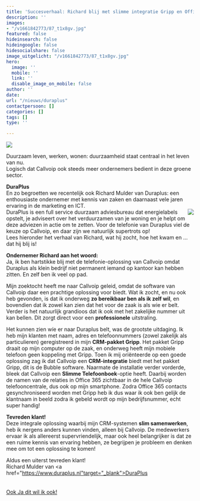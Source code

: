 ```yaml
---
title: 'Succesverhaal: Richard blij met slimme integratie Gripp en Office 365'
description: ''
images:
- "/v1661842773/87_t1x8gv.jpg"
featured: false
hideinsearch: false
hideingoogle: false
hidesocialshare: false
image_uitgelicht: "/v1661842773/87_t1x8gv.jpg"
hero:
  image: ''
  mobile: ''
  link: ''
  disable_image_on_mobile: false
author: ''
date: 
url: "/nieuws/duraplus"
contactpersoon: []
categories: []
tags: []
type: ''

---
```

![](https://res.cloudinary.com/callvoip/image/upload/v1661842773/87_t1x8gv.jpg)

Duurzaam leven, werken, wonen: duurzaamheid staat centraal in het leven van nu.  
Logisch dat Callvoip ook steeds meer ondernemers bedient in deze groene sector.

**DuraPlus**  
En zo begroetten we recentelijk ook Richard Mulder van Duraplus: een enthousiaste ondernemer met kennis van zaken en daarnaast vele jaren ervaring in de marketing en ICT.<br> <img src="https://res.cloudinary.com/callvoip/image/upload/v1661842683/duraplus_wzeosd.png" style="float:right; margin-left:5px;"> DuraPlus is een full service duurzaam adviesbureau dat energielabels opstelt, je adviseert over het verduurzamen van je woning en je helpt om deze adviezen in actie om te zetten. Voor de telefonie van Duraplus viel de keuze op Callvoip, en daar zijn we natuurlijk supertrots op!  
Lees hieronder het verhaal van Richard, wat hij zocht, hoe het kwam en … dat hij blij is!

**Ondernemer Richard aan het woord:**  
Ja, ik ben hartstikke blij met de telefonie-oplossing van Callvoip omdat Duraplus als klein bedrijf niet permanent iemand op kantoor kan hebben zitten. En zelf ben ik veel op pad.

Mijn zoektocht heeft me naar Callvoip geleid, omdat de software van Callvoip daar een prachtige oplossing voor biedt. Wat ik zocht, en nu ook heb gevonden, is dat ik onderweg **zo bereikbaar ben als ik zelf wil**, en bovendien dat ik zowel kan zien dat het voor de zaak is als wie er belt. Verder is het natuurlijk grandioos dat ik ook met het zakelijke nummer uit kan bellen. Dit zorgt direct voor een **professionele** uitstraling.

Het kunnen zien wíe er naar Duraplus belt, was de grootste uitdaging. Ik heb mijn klanten met naam, adres en telefoonnummers (zowel zakelijk als particulieren) geregistreerd in mijn **CRM-pakket Gripp**. Het pakket Gripp draait op mijn computer op de zaak, en onderweg heeft mijn mobiele telefoon geen koppeling met Gripp. Toen ik mij oriënteerde op een goede oplossing zag ik dat Callvoip een **CRM-integratie** biedt met het pakket Gripp, dit is de Bubble software. Naarmate de installatie verder vorderde, bleek dat Callvoip een **Slimme Telefoonboek**-optie heeft. Daarbij worden de namen van de relaties in Office 365 zichtbaar in de hele Callvoip telefooncentrale, dus ook op mijn smartphone. Zodra Office 365 contacts gesynchroniseerd worden met Gripp heb ik dus waar ik ook ben gelijk de klantnaam in beeld zodra ik gebeld wordt op mijn bedrijfsnummer, echt super handig!

**Tevreden klant!**  
Deze integrale oplossing waarbij mijn CRM-systemen **slim samenwerken**, heb ik nergens anders kunnen vinden, alleen bij Callvoip. De medewerkers ervaar ik als allereerst supervriendelijk, maar ook heel belangrijker is dat ze een ruime kennis van ervaring hebben, ze begrijpen je probleem en denken mee om tot een oplossing te komen!

Aldus een uiterst tevreden klant!  
Richard Mulder van <a href="https://www.duraplus.nl"target="_blank">DuraPlus</a>  
<br>  
<a href="/klantworden/" class="button">Ook Ja dit wil ik ook!</a>